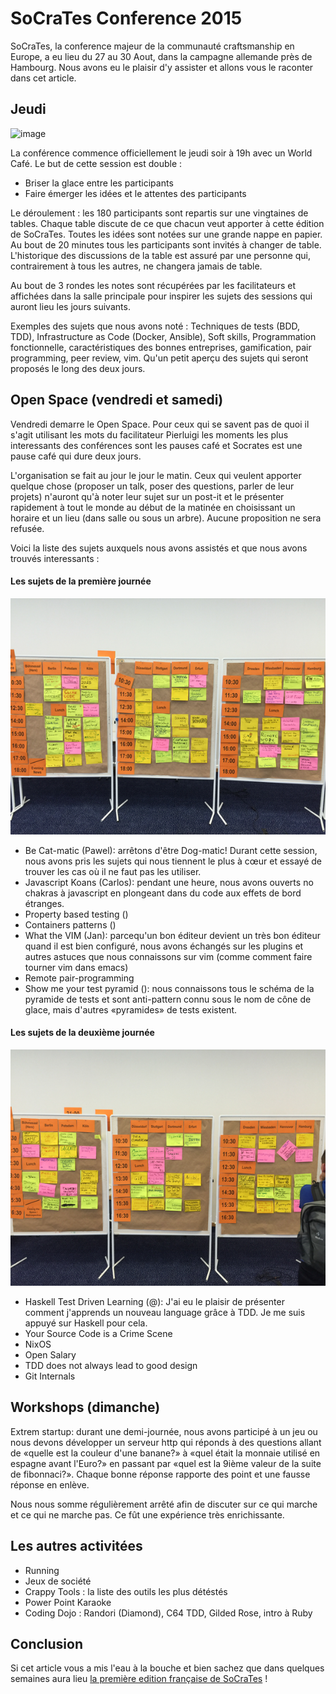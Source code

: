 # SoCraTes Conference 2015

SoCraTes, la conference majeur de la communauté craftsmanship en Europe, a eu lieu du 27 au 30 Aout, dans la campagne allemande près de Hambourg. Nous avons eu le plaisir d'y assister et allons vous le raconter dans cet article.

## Jeudi

![image](kickoff.png)

La conférence commence officiellement le jeudi soir à 19h avec un World Café. Le but de cette session est double : 

* Briser la glace entre les participants
* Faire émerger les idées et le attentes des participants

Le déroulement : les 180 participants sont repartis sur une vingtaines de tables. Chaque table discute de ce que chacun veut apporter à cette édition de SoCraTes. Toutes les idées sont notées sur une grande nappe en papier. Au bout de 20 minutes tous les participants sont invités à changer de table. L'historique des discussions de la table est assuré par une personne qui, contrairement à tous les autres, ne changera jamais de table.

Au bout de 3 rondes les notes sont récupérées par les facilitateurs et affichées dans la salle principale pour inspirer les sujets des sessions qui auront lieu les jours suivants. 

Exemples des sujets que nous avons noté : Techniques de tests (BDD, TDD), Infrastructure as Code (Docker, Ansible), Soft skills, Programmation fonctionnelle, caractéristiques des bonnes entreprises, gamification, pair programming, peer review, vim. Qu'un petit aperçu des sujets qui seront proposés le long des deux jours.

## Open Space (vendredi et samedi)

Vendredi demarre le Open Space. Pour ceux qui se savent pas de quoi il s'agit utilisant les mots du facilitateur Pierluigi les moments les plus interessants des conférences sont les pauses café et Socrates est une pause café qui dure deux jours.

L'organisation se fait au jour le jour le matin. Ceux qui veulent apporter quelque chose (proposer un talk, poser des questions, parler de leur projets) n'auront qu'à noter leur sujet sur un post-it et le présenter rapidement à tout le monde au début de la matinée en choisissant un horaire et un lieu (dans salle ou sous un arbre). Aucune proposition ne sera refusée.


Voici la liste des sujets auxquels nous avons assistés et que nous avons trouvés interessants :

#### Les sujets de la première journée
![day1 schedule](day1schedule.png)


* Be Cat-matic (Pawel): arrêtons d'être Dog-matic! Durant cette session, nous avons pris les sujets qui nous tiennent le plus à cœur et essayé de trouver les cas où il ne faut pas les utiliser.
* Javascript Koans (Carlos): pendant une heure, nous avons ouverts no chakras à javascript en plongeant dans du code aux effets de bord étranges.
* Property based testing ()
* Containers patterns ()
* What the VIM (Jan): parcequ'un bon éditeur devient un très bon éditeur quand il est bien configuré, nous avons échangés sur les plugins et autres astuces que nous connaissons sur vim (comme comment faire tourner vim dans emacs)
* Remote pair-programming
* Show me your test pyramid (): nous connaissons tous le schéma de la pyramide de tests et sont anti-pattern connu sous le nom de cône de glace, mais d'autres «pyramides» de tests existent.


#### Les sujets de la deuxième journée
![day2 schedule](day2schedule.png)

* Haskell Test Driven Learning (@): J'ai eu le plaisir de présenter comment j'apprends un nouveau language grâce à TDD. Je me suis appuyé sur Haskell pour cela.
* Your Source Code is a Crime Scene
* NixOS
* Open Salary
* TDD does not always lead to good design
* Git Internals

## Workshops (dimanche)

Extrem startup: durant une demi-journée, nous avons participé à un jeu ou nous devons développer un serveur http qui réponds à des questions allant de «quelle est la couleur d'une banane?» à «quel était la monnaie utilisé en espagne avant l'Euro?» en passant par «quel est la 9ième valeur de la suite de fibonnaci?». Chaque bonne réponse rapporte des point et une fausse réponse en enlève.

Nous nous somme régulièrement arrêté afin de discuter sur ce qui marche et ce qui ne marche pas. Ce fût une expérience très enrichissante.

## Les autres activitées

* Running
* Jeux de société
* Crappy Tools : la liste des outils les plus détéstés
* Power Point Karaoke
* Coding Dojo : Randori (Diamond), C64 TDD, Gilded Rose, intro à Ruby

## Conclusion

Si cet article vous a mis l'eau à la bouche et bien sachez que dans quelques semaines aura lieu [la première edition française de SoCraTes](https://socrates-fr.github.io/) !
